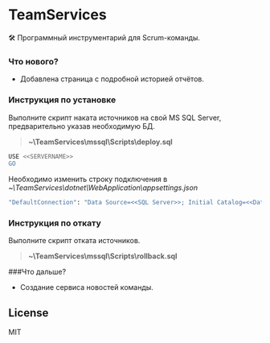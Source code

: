 ﻿# TeamServices
🛠 Программный инструментарий для Scrum-команды.

### Что нового?

  - Добавлена страница с подробной историей отчётов.
  
### Инструкция по установке

Выполните скрипт наката источников на свой MS SQL Server, предварительно указав необходимую БД.

>**~\TeamServices\mssql\Scripts\deploy.sql**

```sh
USE <<SERVERNAME>>
GO
```

Необходимо изменить строку подключения в *~\TeamServices\dotnet\WebApplication\appsettings.json*

```sh
"DefaultConnection": "Data Source=<<SQL Server>>; Initial Catalog=<<Data Base>>; Integrated Security=False; User ID=<<UserName>>;Password=<<Password>>;"
```

### Инструкция по откату

Выполните скрипт отката источников.
>**~\TeamServices\mssql\Scripts\rollback.sql**

###Что дальше?

  - Создание сервиса новостей команды.

License
----

MIT

